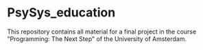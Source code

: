 # PsySys_education
This repository contains all material for a final project in the course "Programming: The Next Step" of the University of Amsterdam. 
